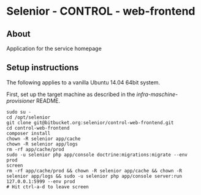 # Selenior - CONTROL - web-frontend

## About

Application for the service homepage


## Setup instructions

The following applies to a vanilla Ubuntu 14.04 64bit system.

First, set up the target machine as described in the *infra-maschine-provisioner* README.

    sudo su -
    cd /opt/selenior
    git clone git@bitbucket.org:selenior/control-web-frontend.git
    cd control-web-frontend
    composer install
    chown -R selenior app/cache
    chown -R selenior app/logs
    rm -rf app/cache/prod
    sudo -u selenior php app/console doctrine:migrations:migrate --env prod
    screen
    rm -rf app/cache/prod && chown -R selenior app/cache && chown -R selenior app/logs && sudo -u selenior php app/console server:run 127.0.0.1:5999 --env prod
    # Hit ctrl-a-d to leave screen
